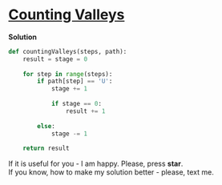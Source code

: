# [Counting Valleys](https://www.hackerrank.com/challenges/counting-valleys)

**Solution**
<br>
```python
def countingValleys(steps, path):
    result = stage = 0
    
    for step in range(steps):
        if path[step] == 'U':
            stage += 1
            
            if stage == 0:
                result += 1
            
        else:
            stage -= 1
            
    return result
```

If it is useful for you - I am happy. Please, press **star**.
<br>
If you know, how to make my solution better - please, text me.
